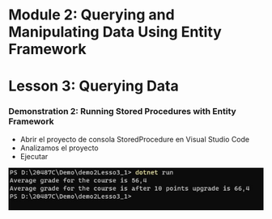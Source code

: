 # Module 2: Querying and Manipulating Data Using Entity Framework

# Lesson 3: Querying Data

### Demonstration 2: Running Stored Procedures with Entity Framework

- Abrir el proyecto de consola StoredProcedure en Visual Studio Code 
- Analizamos el proyecto
- Ejecutar



![](./img/Captura1.jpg)

